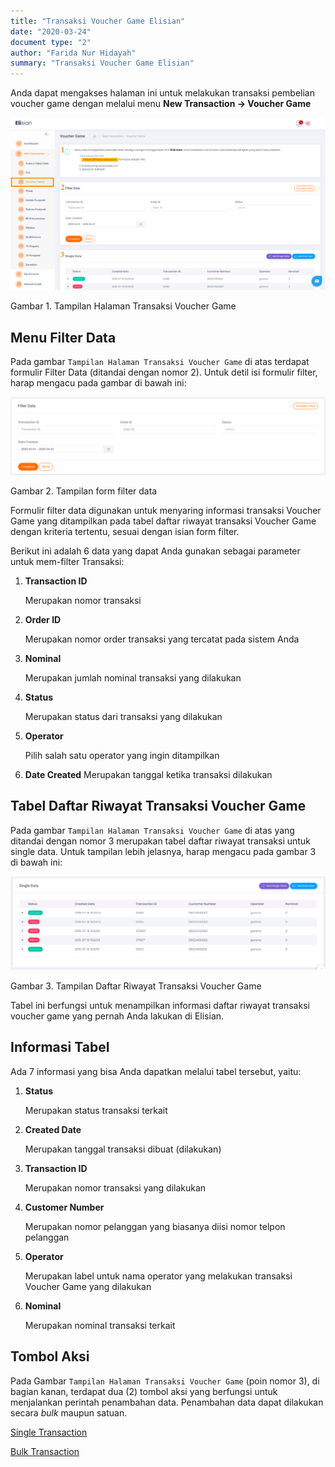 ```yaml
---
title: "Transaksi Voucher Game Elisian"
date: "2020-03-24"
document type: "2"
author: "Farida Nur Hidayah"
summary: "Transaksi Voucher Game Elisian"
---
```


Anda dapat mengakses halaman ini untuk melakukan transaksi pembelian voucher game dengan melalui menu **New Transaction → Voucher Game**

![](./image-user-manual/elisian-game-1.png)

Gambar 1. Tampilan Halaman Transaksi Voucher Game

## **Menu Filter Data**

Pada gambar `Tampilan Halaman Transaksi Voucher Game` di atas terdapat formulir Filter Data (ditandai dengan nomor 2). Untuk detil isi formulir filter, harap mengacu pada gambar di bawah ini:

![](./image-user-manual/elisian-game-2.png)

Gambar 2. Tampilan form filter data

Formulir filter data digunakan untuk menyaring informasi transaksi Voucher Game yang ditampilkan pada tabel daftar riwayat transaksi Voucher Game dengan kriteria tertentu, sesuai dengan isian form filter.

Berikut ini adalah 6 data yang dapat Anda gunakan sebagai parameter untuk mem-filter Transaksi:

1. **Transaction ID**

    Merupakan nomor transaksi

2. **Order ID**

    Merupakan nomor order transaksi yang tercatat pada sistem Anda

3. **Nominal**

    Merupakan jumlah nominal transaksi yang dilakukan

4. **Status**

    Merupakan status dari transaksi yang dilakukan

5. **Operator**
    
    Pilih salah satu operator yang ingin ditampilkan 

6. **Date Created**
    Merupakan tanggal ketika transaksi dilakukan

## **Tabel Daftar Riwayat Transaksi Voucher Game**

Pada gambar `Tampilan Halaman Transaksi Voucher Game` di atas yang ditandai dengan nomor 3 merupakan tabel daftar riwayat transaksi untuk single data. Untuk tampilan lebih jelasnya, harap mengacu pada gambar 3 di bawah ini:

![](./image-user-manual/elisian-game-3.png)

Gambar 3. Tampilan Daftar Riwayat Transaksi Voucher Game

Tabel ini berfungsi untuk menampilkan informasi daftar riwayat transaksi voucher game yang pernah Anda lakukan di Elisian.

## **Informasi Tabel**

Ada 7 informasi yang bisa Anda dapatkan melalui tabel tersebut, yaitu:

1. **Status** 

    Merupakan status transaksi terkait

2. **Created Date** 

    Merupakan tanggal transaksi dibuat (dilakukan)

3. **Transaction ID** 

    Merupakan nomor transaksi yang dilakukan

4. **Customer Number** 

    Merupakan nomor pelanggan yang biasanya diisi nomor telpon pelanggan 

5. **Operator** 

    Merupakan label untuk nama operator yang melakukan transaksi Voucher Game yang dilakukan

6. **Nominal** 

    Merupakan nominal transaksi terkait

## **Tombol Aksi**

Pada Gambar `Tampilan Halaman Transaksi Voucher Game` (poin nomor 3), di bagian kanan, terdapat dua (2) tombol aksi yang berfungsi untuk menjalankan perintah penambahan data. Penambahan data dapat dilakukan secara *bulk* maupun satuan.

[Single Transaction](/Business-Initiatives/BPA#User-Guide-Elisian/elisian-trx-voucher-game-single)

[Bulk Transaction](/Business-Initiatives/BPA#User-Guide-Elisian/elisian-trx-voucher-game-bulk)
